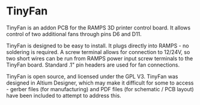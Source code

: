 # TinyFan

TinyFan is an addon PCB for the RAMPS 3D printer control board. It allows control of two additional fans through pins D6 and D11.

TinyFan is designed to be easy to install. It plugs directly into RAMPS - no soldering is required. A screw terminal allows for connection to 12/24V, so two short wires can be run from RAMPS power input screw terminals to the TinyFan board.
Standard .1" pin headers are used for fan connections.

TinyFan is open source, and licensed under the GPL V3. TinyFan was designed in Altium Designer, which may make it difficult for some to access - gerber files (for manufacturing) and PDF files (for schematic / PCB layout) have been included to attempt to address this.
